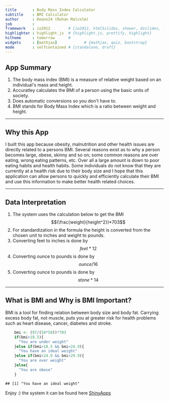 ```yaml
---
title       : Body Mass Index Calculator
subtitle    : BMI Calculator
author      : Deano24 (Rohan Malcolm)
job         : 
framework   : io2012        # {io2012, html5slides, shower, dzslides, ...}
highlighter : highlight.js  # {highlight.js, prettify, highlight}
hitheme     : tomorrow      # 
widgets     : [mathjax]            # {mathjax, quiz, bootstrap}
mode        : selfcontained # {standalone, draft}
---
```


## App Summary
1. The body mass index (BMI) is a measure of relative weight based on an individual's mass and height.
2. Accuratley calculates the BMI of a person using the basic units of society.
3. Does automatic conversions so you don't have to.
4. BMI stands for Body Mass Index which is a ratio between weight and height.

---

## Why this App

I built this app because obesity, malnutrition and other health issues are directly related to a persons BMI. Several reasons exist as to why a person becomes large, obese, skinny and so on; some common reasons are over eating, wrong eating patterns, etc. Over all a large amount is down to poor eating habits and health habits.
Some individuals do not know that they are currently at a health risk due to their body size and I hope that this application can allow persons to quickly and efficiently calculate their BMI and use this information to make better health related choices.

---

## Data Interpretation

1. The system uses the calculation below to get the BMI $$(\frac{weight}{height^2})*703$$
2. For standardization in the formula the height is converted from the chosen unit to inches and weight to pounds.
3. Converting feet to inches is done by $$feet*12$$
4. Converting ounce to pounds is done by $$ounce/16$$
5. Converting ounce to pounds is done by $$stone*14$$

---

## What is BMI and Why is BMI Important?

BMI is a tool for finding relation between body size and body fat. Carrying excess body fat, not muscle, puts you at greater risk for health problems such as heart disease, cancer, diabetes and stroke. 

```r
    bmi <- (97/(58*58))*703
    if(bmi<18.5){
      "You are under weight"
    }else if(bmi>18.5 && bmi<24.9){
      "You have an ideal weight"
    }else if(bmi>24.9 && bmi<29.9){
      "You are over weight"
    }else{
      "You are obese"
    }
```

```
## [1] "You have an ideal weight"
```
Enjoy :) the system it can be found here [ShinyApps](https://deano24.shinyapps.io/CourseProject/) 
